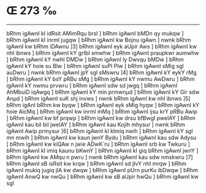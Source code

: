 # Œ 273 ‰
---
bRhm igAwnI kI idRsit AMimRqu brsI ] bRhm igAwnI bMDn qy mukqw ]
bRhm igAwnI kI inrml jugqw ] bRhm igAwnI kw Bojnu igAwn ] nwnk
bRhm igAwnI kw bRhm iDAwnu ]3] bRhm igAwnI eyk aUpir Aws ] bRhm
igAwnI kw nhI ibnws ] bRhm igAwnI kY grIbI smwhw ] bRhm igAwnI
praupkwr aumwhw ] bRhm igAwnI kY nwhI DMDw ] bRhm igAwnI ly Dwvqu
bMDw ] bRhm igAwnI kY hoie su Blw ] bRhm igAwnI suPl Plw ] bRhm
igAwnI sMig sgl auDwru ] nwnk bRhm igAwnI jpY sgl sMswru ]4] bRhm
igAwnI kY eykY rMg ] bRhm igAwnI kY bsY pRBu sMg ] bRhm igAwnI kY nwmu
AwDwru ] bRhm igAwnI kY nwmu prvwru ] bRhm igAwnI sdw sd jwgq ]
bRhm igAwnI AhMbuiD iqAwgq ] bRhm igAwnI kY min prmwnµd ] bRhm
igAwnI kY Gir sdw Anµd ] bRhm igAwnI suK shj invws ] nwnk bRhm
igAwnI kw nhI ibnws ]5] bRhm igAnI bRhm kw byqw ] bRhm igAwnI
eyk sMig hyqw ] bRhm igAwnI kY hoie AicMq ] bRhm igAwnI kw inrml
mMq ] bRhm igAwnI ijsu krY pRBu Awip ] bRhm igAwnI kw bf prqwp ]
bRhm igAwnI kw drsu bfBwgI pweIAY ] bRhm igAwnI kau bil bil
jweIAY ] bRhm igAwnI kau Kojih mhysur ] nwnk bRhm igAwnI Awip
prmysur ]6] bRhm igAwnI kI kImiq nwih ] bRhm igAwnI kY sgl mn
mwih ] bRhm igAwnI kw kaun jwnY Bydu ] bRhm igAwnI kau sdw Adysu ]
bRhm igAwnI kw kiQAw n jwie ADwK´ru ] bRhm igAwnI srb kw Twkuru ]
bRhm igAwnI kI imiq kaunu bKwnY ] bRhm igAwnI kI giq bRhm igAwnI
jwnY ] bRhm igAwnI kw AMqu n pwru ] nwnk bRhm igAwnI kau sdw
nmskwru ]7] bRhm igAwnI sB isRsit kw krqw ] bRhm igAwnI sd jIvY
nhI mrqw ] bRhm igAwnI mukiq jugiq jIA kw dwqw ] bRhm igAwnI
pUrn purKu ibDwqw ] bRhm igAwnI AnwQ kw nwQu ] bRhm igAwnI kw sB
aUpir hwQu ] bRhm igAwnI kw sgl
####
